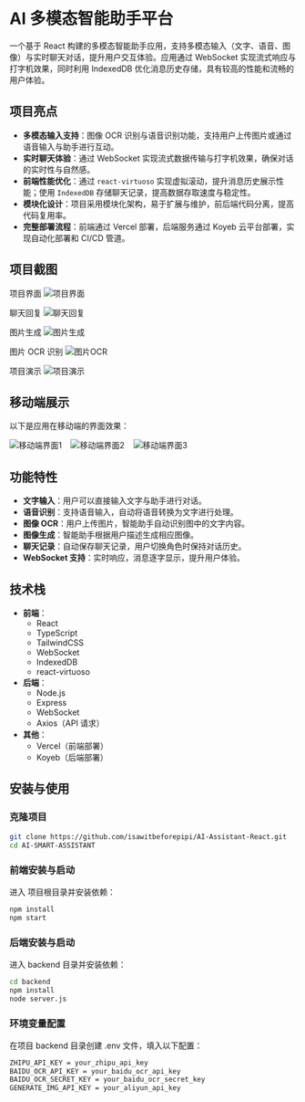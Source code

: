 # AI 多模态智能助手平台

一个基于 React 构建的多模态智能助手应用，支持多模态输入（文字、语音、图像）与实时聊天对话，提升用户交互体验。应用通过 WebSocket 实现流式响应与打字机效果，同时利用 IndexedDB 优化消息历史存储，具有较高的性能和流畅的用户体验。

## 项目亮点

- **多模态输入支持**：图像 OCR 识别与语音识别功能，支持用户上传图片或通过语音输入与助手进行互动。
- **实时聊天体验**：通过 WebSocket 实现流式数据传输与打字机效果，确保对话的实时性与自然感。
- **前端性能优化**：通过 `react-virtuoso` 实现虚拟滚动，提升消息历史展示性能；使用 `IndexedDB` 存储聊天记录，提高数据存取速度与稳定性。
- **模块化设计**：项目采用模块化架构，易于扩展与维护，前后端代码分离，提高代码复用率。
- **完整部署流程**：前端通过 Vercel 部署，后端服务通过 Koyeb 云平台部署，实现自动化部署和 CI/CD 管道。

## 项目截图

项目界面
![项目界面](public/项目界面.png)

聊天回复
![聊天回复](public/聊天回复.png)

图片生成
![图片生成](public/图片生成.png)

图片 OCR 识别
![图片OCR](public/图片OCR.png)

项目演示
![项目演示](public/项目演示.gif)

## 移动端展示

以下是应用在移动端的界面效果：

![移动端界面1](public/移动端_初始界面.png) &nbsp;&nbsp;
![移动端界面2](public/移动端_回复.png) &nbsp;&nbsp;
![移动端界面3](public/移动端_图片生成.png)

## 功能特性

- **文字输入**：用户可以直接输入文字与助手进行对话。
- **语音识别**：支持语音输入，自动将语音转换为文字进行处理。
- **图像 OCR**：用户上传图片，智能助手自动识别图中的文字内容。
- **图像生成**：智能助手根据用户描述生成相应图像。
- **聊天记录**：自动保存聊天记录，用户切换角色时保持对话历史。
- **WebSocket 支持**：实时响应，消息逐字显示，提升用户体验。

## 技术栈

- **前端**：
  - React
  - TypeScript
  - TailwindCSS
  - WebSocket
  - IndexedDB
  - react-virtuoso
- **后端**：
  - Node.js
  - Express
  - WebSocket
  - Axios（API 请求）
- **其他**：
  - Vercel（前端部署）
  - Koyeb（后端部署）

## 安装与使用

### 克隆项目

```bash
git clone https://github.com/isawitbeforepipi/AI-Assistant-React.git
cd AI-SMART-ASSISTANT
```

### 前端安装与启动

进入 项目根目录并安装依赖：

```bash
npm install
npm start
```

### 后端安装与启动

进入 backend 目录并安装依赖：

```bash
cd backend
npm install
node server.js
```

### 环境变量配置

在项目 backend 目录创建 .env 文件，填入以下配置：

```bash
ZHIPU_API_KEY = your_zhipu_api_key
BAIDU_OCR_API_KEY = your_baidu_ocr_api_key
BAIDU_OCR_SECRET_KEY = your_baidu_ocr_secret_key
GENERATE_IMG_API_KEY = your_aliyun_api_key
```
